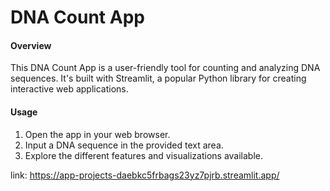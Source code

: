 # DNA Count App
#### Overview
This DNA Count App is a user-friendly tool for counting and analyzing DNA sequences. It's built with Streamlit, a popular Python library for creating interactive web applications.

#### Usage
1) Open the app in your web browser.
2) Input a DNA sequence in the provided text area.
3) Explore the different features and visualizations available.

link: https://app-projects-daebkc5frbags23yz7pjrb.streamlit.app/
